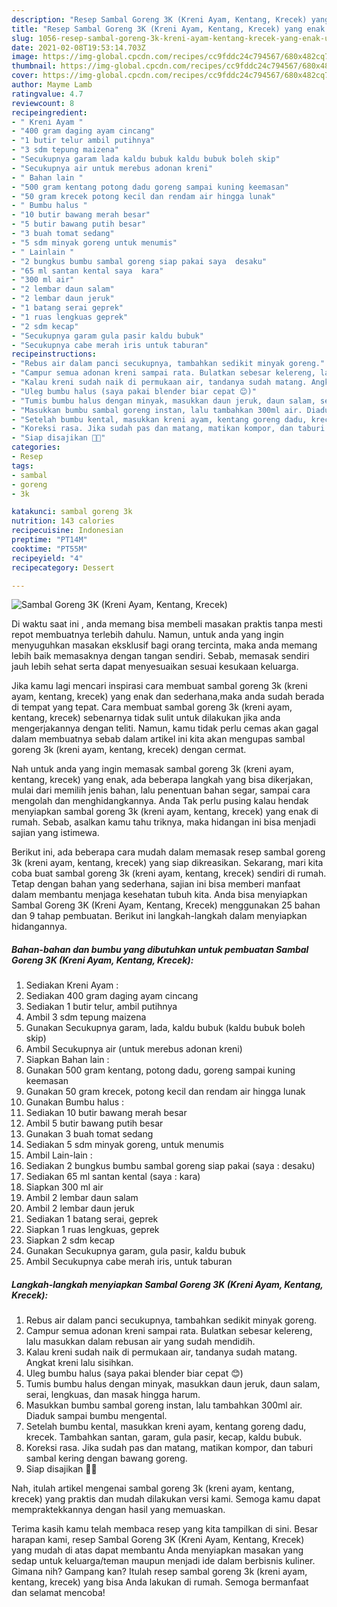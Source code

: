 ```yaml
---
description: "Resep Sambal Goreng 3K (Kreni Ayam, Kentang, Krecek) yang enak Untuk Jualan"
title: "Resep Sambal Goreng 3K (Kreni Ayam, Kentang, Krecek) yang enak Untuk Jualan"
slug: 1056-resep-sambal-goreng-3k-kreni-ayam-kentang-krecek-yang-enak-untuk-jualan
date: 2021-02-08T19:53:14.703Z
image: https://img-global.cpcdn.com/recipes/cc9fddc24c794567/680x482cq70/sambal-goreng-3k-kreni-ayam-kentang-krecek-foto-resep-utama.jpg
thumbnail: https://img-global.cpcdn.com/recipes/cc9fddc24c794567/680x482cq70/sambal-goreng-3k-kreni-ayam-kentang-krecek-foto-resep-utama.jpg
cover: https://img-global.cpcdn.com/recipes/cc9fddc24c794567/680x482cq70/sambal-goreng-3k-kreni-ayam-kentang-krecek-foto-resep-utama.jpg
author: Mayme Lamb
ratingvalue: 4.7
reviewcount: 8
recipeingredient:
- " Kreni Ayam "
- "400 gram daging ayam cincang"
- "1 butir telur ambil putihnya"
- "3 sdm tepung maizena"
- "Secukupnya garam lada kaldu bubuk kaldu bubuk boleh skip"
- "Secukupnya air untuk merebus adonan kreni"
- " Bahan lain "
- "500 gram kentang potong dadu goreng sampai kuning keemasan"
- "50 gram krecek potong kecil dan rendam air hingga lunak"
- " Bumbu halus "
- "10 butir bawang merah besar"
- "5 butir bawang putih besar"
- "3 buah tomat sedang"
- "5 sdm minyak goreng untuk menumis"
- " Lainlain "
- "2 bungkus bumbu sambal goreng siap pakai saya  desaku"
- "65 ml santan kental saya  kara"
- "300 ml air"
- "2 lembar daun salam"
- "2 lembar daun jeruk"
- "1 batang serai geprek"
- "1 ruas lengkuas geprek"
- "2 sdm kecap"
- "Secukupnya garam gula pasir kaldu bubuk"
- "Secukupnya cabe merah iris untuk taburan"
recipeinstructions:
- "Rebus air dalam panci secukupnya, tambahkan sedikit minyak goreng."
- "Campur semua adonan kreni sampai rata. Bulatkan sebesar kelereng, lalu masukkan dalam rebusan air yang sudah mendidih."
- "Kalau kreni sudah naik di permukaan air, tandanya sudah matang. Angkat kreni lalu sisihkan."
- "Uleg bumbu halus (saya pakai blender biar cepat 😊)"
- "Tumis bumbu halus dengan minyak, masukkan daun jeruk, daun salam, serai, lengkuas, dan masak hingga harum."
- "Masukkan bumbu sambal goreng instan, lalu tambahkan 300ml air. Diaduk sampai bumbu mengental."
- "Setelah bumbu kental, masukkan kreni ayam, kentang goreng dadu, krecek. Tambahkan santan, garam, gula pasir, kecap, kaldu bubuk."
- "Koreksi rasa. Jika sudah pas dan matang, matikan kompor, dan taburi sambal kering dengan bawang goreng."
- "Siap disajikan 🤗🤗"
categories:
- Resep
tags:
- sambal
- goreng
- 3k

katakunci: sambal goreng 3k 
nutrition: 143 calories
recipecuisine: Indonesian
preptime: "PT14M"
cooktime: "PT55M"
recipeyield: "4"
recipecategory: Dessert

---
```



![Sambal Goreng 3K (Kreni Ayam, Kentang, Krecek)](https://img-global.cpcdn.com/recipes/cc9fddc24c794567/680x482cq70/sambal-goreng-3k-kreni-ayam-kentang-krecek-foto-resep-utama.jpg)

Di waktu  saat ini , anda memang bisa membeli masakan praktis tanpa mesti repot membuatnya terlebih dahulu. Namun, untuk anda yang ingin menyuguhkan masakan eksklusif bagi orang tercinta, maka anda memang lebih baik memasaknya dengan tangan sendiri. Sebab, memasak sendiri jauh lebih sehat serta dapat menyesuaikan sesuai kesukaan keluarga.

Jika kamu lagi mencari inspirasi cara membuat sambal goreng 3k (kreni ayam, kentang, krecek) yang enak dan sederhana,maka anda sudah berada di tempat yang tepat. Cara membuat sambal goreng 3k (kreni ayam, kentang, krecek)  sebenarnya tidak sulit untuk dilakukan jika anda mengerjakannya dengan teliti. Namun, kamu tidak perlu cemas akan gagal dalam membuatnya 
sebab dalam artikel ini kita akan mengupas sambal goreng 3k (kreni ayam, kentang, krecek) dengan cermat.  



Nah untuk anda yang ingin memasak sambal goreng 3k (kreni ayam, kentang, krecek) yang enak, ada beberapa langkah yang bisa dikerjakan, mulai dari memilih jenis bahan, lalu penentuan bahan segar, sampai cara mengolah dan menghidangkannya. Anda Tak perlu pusing kalau hendak menyiapkan sambal goreng 3k (kreni ayam, kentang, krecek) yang enak di rumah. Sebab, asalkan kamu  tahu triknya, maka hidangan ini bisa menjadi sajian yang istimewa.

Berikut ini, ada beberapa cara mudah dalam memasak resep sambal goreng 3k (kreni ayam, kentang, krecek) yang siap dikreasikan. Sekarang, mari kita coba buat sambal goreng 3k (kreni ayam, kentang, krecek) sendiri di rumah. Tetap dengan bahan yang sederhana, sajian ini bisa memberi manfaat dalam membantu menjaga kesehatan tubuh kita. Anda bisa menyiapkan Sambal Goreng 3K (Kreni Ayam, Kentang, Krecek) menggunakan 25 bahan dan 9 tahap pembuatan. Berikut ini langkah-langkah dalam menyiapkan hidangannya.

<!--inarticleads1-->

##### Bahan-bahan dan bumbu yang dibutuhkan untuk pembuatan Sambal Goreng 3K (Kreni Ayam, Kentang, Krecek):

1. Sediakan  Kreni Ayam :
1. Sediakan 400 gram daging ayam cincang
1. Sediakan 1 butir telur, ambil putihnya
1. Ambil 3 sdm tepung maizena
1. Gunakan Secukupnya garam, lada, kaldu bubuk (kaldu bubuk boleh skip)
1. Ambil Secukupnya air (untuk merebus adonan kreni)
1. Siapkan  Bahan lain :
1. Gunakan 500 gram kentang, potong dadu, goreng sampai kuning keemasan
1. Gunakan 50 gram krecek, potong kecil dan rendam air hingga lunak
1. Gunakan  Bumbu halus :
1. Sediakan 10 butir bawang merah besar
1. Ambil 5 butir bawang putih besar
1. Gunakan 3 buah tomat sedang
1. Sediakan 5 sdm minyak goreng, untuk menumis
1. Ambil  Lain-lain :
1. Sediakan 2 bungkus bumbu sambal goreng siap pakai (saya : desaku)
1. Sediakan 65 ml santan kental (saya : kara)
1. Siapkan 300 ml air
1. Ambil 2 lembar daun salam
1. Ambil 2 lembar daun jeruk
1. Sediakan 1 batang serai, geprek
1. Siapkan 1 ruas lengkuas, geprek
1. Siapkan 2 sdm kecap
1. Gunakan Secukupnya garam, gula pasir, kaldu bubuk
1. Ambil Secukupnya cabe merah iris, untuk taburan




<!--inarticleads2-->

##### Langkah-langkah menyiapkan Sambal Goreng 3K (Kreni Ayam, Kentang, Krecek):

1. Rebus air dalam panci secukupnya, tambahkan sedikit minyak goreng.
1. Campur semua adonan kreni sampai rata. Bulatkan sebesar kelereng, lalu masukkan dalam rebusan air yang sudah mendidih.
1. Kalau kreni sudah naik di permukaan air, tandanya sudah matang. Angkat kreni lalu sisihkan.
1. Uleg bumbu halus (saya pakai blender biar cepat 😊)
1. Tumis bumbu halus dengan minyak, masukkan daun jeruk, daun salam, serai, lengkuas, dan masak hingga harum.
1. Masukkan bumbu sambal goreng instan, lalu tambahkan 300ml air. Diaduk sampai bumbu mengental.
1. Setelah bumbu kental, masukkan kreni ayam, kentang goreng dadu, krecek. Tambahkan santan, garam, gula pasir, kecap, kaldu bubuk.
1. Koreksi rasa. Jika sudah pas dan matang, matikan kompor, dan taburi sambal kering dengan bawang goreng.
1. Siap disajikan 🤗🤗




Nah, itulah artikel mengenai  sambal goreng 3k (kreni ayam, kentang, krecek)  yang praktis dan mudah dilakukan versi kami. Semoga kamu dapat mempraktekkannya dengan hasil yang memuaskan. 

Terima kasih kamu telah membaca resep yang kita tampilkan di sini. Besar harapan kami, resep  Sambal Goreng 3K (Kreni Ayam, Kentang, Krecek) yang mudah di atas dapat membantu Anda menyiapkan masakan yang sedap untuk keluarga/teman maupun menjadi ide dalam berbisnis kuliner. Gimana nih? Gampang kan? Itulah resep sambal goreng 3k (kreni ayam, kentang, krecek) yang bisa Anda lakukan di rumah. Semoga bermanfaat dan selamat mencoba!

